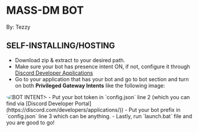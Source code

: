 # MASS-DM BOT
By: Tezzy

## SELF-INSTALLING/HOSTING
- Download zip & extract to your desired path.
- Make sure your bot has presence intent ON, if not, configure it through [Discord Developer Applications](https://discord.com/developers/applications)
- Go to your application that has your bot and go to bot section and turn on both **Privileged Gateway Intents** like the following image:
 <img src="https://media.discordapp.net/attachments/714580433249240061/793173295746252860/intents.png?width=772&height=414" alt="BOT INTENTS" style="border-radius: 75%;">
- Put your bot token in `config.json` line 2 (which you can find via [Discord Developer Portal](https://discord.com/developers/applications/))
- Put your bot prefix in `config.json` line 3 which can be anything.
- Lastly, run `launch.bat` file and you are good to go!

